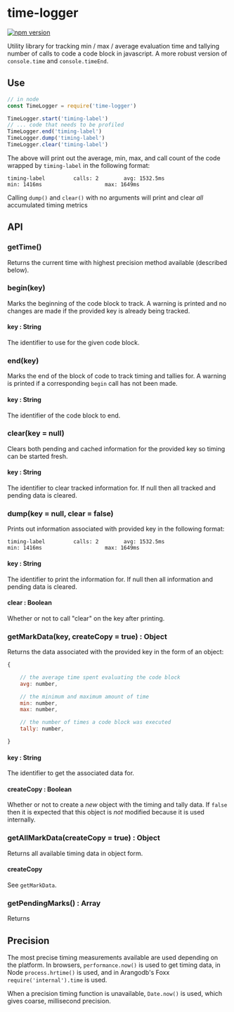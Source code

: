 # time-logger

[![npm version](https://badge.fury.io/js/time-logger.svg)](https://www.npmjs.com/package/time-logger)

Utility library for tracking min / max / average evaluation time and tallying number of calls to code a code block in javascript. A more robust version of `console.time` and `console.timeEnd`.

## Use
```javascript
// in node
const TimeLogger = require('time-logger')

TimeLogger.start('timing-label')
// ... code that needs to be profiled
TimeLogger.end('timing-label')
TimeLogger.dump('timing-label')
TimeLogger.clear('timing-label')
```

The above will print out the average, min, max, and call count of the code wrapped by `timing-label` in the following format:

```
timing-label         calls: 2        avg: 1532.5ms                  min: 1416ms                    max: 1649ms
```

Calling `dump()` and `clear()` with no arguments will print and clear _all_ accumulated timing metrics

## API
### getTime()

Returns the current time with highest precision method available (described below).

### begin(key)

Marks the beginning of the code block to track. A warning is printed and no changes are made if the provided key is already being tracked.

#### key : String

The identifier to use for the given code block.

### end(key)

Marks the end of the block of code to track timing and tallies for. A warning is printed if a corresponding `begin` call has not been made.

#### key : String

The identifier of the code block to end.

### clear(key = null)

Clears both pending and cached information for the provided key so timing can be started fresh.

#### key : String

The identifier to clear tracked information for. If null then all tracked and pending data is cleared.

### dump(key = null, clear = false)

Prints out information associated with provided key in the following format:

```
timing-label         calls: 2        avg: 1532.5ms                  min: 1416ms                    max: 1649ms
```

#### key : String

The identifier to print the information for. If null then all information and pending data is cleared.

#### clear : Boolean

Whether or not to call "clear" on the key after printing.

### getMarkData(key, createCopy = true) : Object

Returns the data associated with the provided key in the form of an object:

```js
{

    // the average time spent evaluating the code block
    avg: number,

    // the minimum and maximum amount of time
    min: number,
    max: number,

    // the number of times a code block was executed
    tally: number,

}
```

#### key : String

The identifier to get the associated data for.

#### createCopy : Boolean

Whether or not to create a _new_ object with the timing and tally data. If `false` then it is expected that this object is _not_ modified because it is used internally.

### getAllMarkData(createCopy = true) : Object

Returns all available timing data in object form.

#### createCopy

See `getMarkData`.

### getPendingMarks() : Array

Returns

## Precision

The most precise timing measurements available are used depending on the platform. In browsers, `performance.now()` is used to get timing data, in Node `process.hrtime()` is used, and in Arangodb's Foxx `require('internal').time` is used.

When a precision timing function is unavailable, `Date.now()` is used, which gives coarse, millisecond precision.
